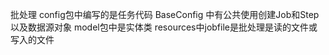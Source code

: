 批处理
config包中编写的是任务代码
BaseConfig 中有公共使用创建Job和Step以及数据源对象
model包中是实体类
resources中jobfile是批处理是读的文件或写入的文件
